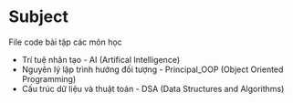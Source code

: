 # Subject
File code bài tập các môn  học
- Trí tuệ nhân tạo - AI (Artifical Intelligence)
- Nguyên lý lập trình hướng đối tượng - Principal_OOP (Object Oriented Programming)
- Cấu trúc dữ liệu và thuật toán - DSA (Data Structures and Algorithms)
